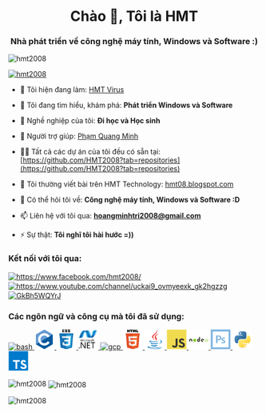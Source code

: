 <h1 align="center">Chào 👋, Tôi là HMT</h1>
<h3 align="center">Nhà phát triển về công nghệ máy tính, Windows và Software :)</h3>

<p align="left"> <img src="https://komarev.com/ghpvc/?username=hmt2008&label=Profile%20views&color=0e75b6&style=flat" alt="hmt2008" /> </p>

<p align="left"> <a href="https://github.com/ryo-ma/github-profile-trophy"><img src="https://github-profile-trophy.vercel.app/?username=hmt2008" alt="hmt2008" /></a> </p>

- 🔭 Tôi hiện đang làm: [HMT Virus](https://github.com/HMT2008/HMT-Virus)

- 🌱 Tôi đang tìm hiểu, khám phá: **Phát triển Windows và Software**

- 👯 Nghề nghiệp của tôi: **Đi học và Học sinh**

- 🤝 Người trợ giúp: [Phạm Quang Minh](https://www.facebook.com/quangminh08hn)

- 👨‍💻 Tất cả các dự án của tôi đều có sẵn tại: [https://github.com/HMT2008?tab=repositories](https://github.com/HMT2008?tab=repositories)

- 📝 Tôi thường viết bài trên HMT Technology: [hmt08.blogspot.com](hmt08.blogspot.com)

- 💬 Có thể hỏi tôi về: **Công nghệ máy tính, Windows và Software :D**

- 📫 Liên hệ với tôi qua: **hoangminhtri2008@gmail.com**

- ⚡ Sự thật: **Tôi nghĩ tôi hài hước =))**

<h3 align="left">Kết nối với tôi qua:</h3>
<p align="left">
<a href="https://fb.com/https://www.facebook.com/hmt2008/" target="blank"><img align="center" src="https://raw.githubusercontent.com/rahuldkjain/github-profile-readme-generator/master/src/images/icons/Social/facebook.svg" alt="https://www.facebook.com/hmt2008/" height="30" width="40" /></a>
<a href="https://www.youtube.com/c/https://www.youtube.com/channel/uckai9_ovmyeexk_gk2hgzzg" target="blank"><img align="center" src="https://raw.githubusercontent.com/rahuldkjain/github-profile-readme-generator/master/src/images/icons/Social/youtube.svg" alt="https://www.youtube.com/channel/uckai9_ovmyeexk_gk2hgzzg" height="30" width="40" /></a>
<a href="https://discord.gg/GkBh5WQYrJ" target="blank"><img align="center" src="https://raw.githubusercontent.com/rahuldkjain/github-profile-readme-generator/master/src/images/icons/Social/discord.svg" alt="GkBh5WQYrJ" height="30" width="40" /></a>
</p>

<h3 align="left">Các ngôn ngữ và công cụ mà tôi đã sử dụng:</h3>
<p align="left"> <a href="https://www.gnu.org/software/bash/" target="_blank" rel="noreferrer"> <img src="https://www.vectorlogo.zone/logos/gnu_bash/gnu_bash-icon.svg" alt="bash" width="40" height="40"/> </a> <a href="https://www.cprogramming.com/" target="_blank" rel="noreferrer"> <img src="https://raw.githubusercontent.com/devicons/devicon/master/icons/c/c-original.svg" alt="c" width="40" height="40"/> </a> <a href="https://www.w3schools.com/css/" target="_blank" rel="noreferrer"> <img src="https://raw.githubusercontent.com/devicons/devicon/master/icons/css3/css3-original-wordmark.svg" alt="css3" width="40" height="40"/> </a> <a href="https://dotnet.microsoft.com/" target="_blank" rel="noreferrer"> <img src="https://raw.githubusercontent.com/devicons/devicon/master/icons/dot-net/dot-net-original-wordmark.svg" alt="dotnet" width="40" height="40"/> </a> <a href="https://cloud.google.com" target="_blank" rel="noreferrer"> <img src="https://www.vectorlogo.zone/logos/google_cloud/google_cloud-icon.svg" alt="gcp" width="40" height="40"/> </a> <a href="https://www.w3.org/html/" target="_blank" rel="noreferrer"> <img src="https://raw.githubusercontent.com/devicons/devicon/master/icons/html5/html5-original-wordmark.svg" alt="html5" width="40" height="40"/> </a> <a href="https://www.java.com" target="_blank" rel="noreferrer"> <img src="https://raw.githubusercontent.com/devicons/devicon/master/icons/java/java-original.svg" alt="java" width="40" height="40"/> </a> <a href="https://developer.mozilla.org/en-US/docs/Web/JavaScript" target="_blank" rel="noreferrer"> <img src="https://raw.githubusercontent.com/devicons/devicon/master/icons/javascript/javascript-original.svg" alt="javascript" width="40" height="40"/> </a> <a href="https://nodejs.org" target="_blank" rel="noreferrer"> <img src="https://raw.githubusercontent.com/devicons/devicon/master/icons/nodejs/nodejs-original-wordmark.svg" alt="nodejs" width="40" height="40"/> </a> <a href="https://www.photoshop.com/en" target="_blank" rel="noreferrer"> <img src="https://raw.githubusercontent.com/devicons/devicon/master/icons/photoshop/photoshop-line.svg" alt="photoshop" width="40" height="40"/> </a> <a href="https://www.python.org" target="_blank" rel="noreferrer"> <img src="https://raw.githubusercontent.com/devicons/devicon/master/icons/python/python-original.svg" alt="python" width="40" height="40"/> </a> <a href="https://www.typescriptlang.org/" target="_blank" rel="noreferrer"> <img src="https://raw.githubusercontent.com/devicons/devicon/master/icons/typescript/typescript-original.svg" alt="typescript" width="40" height="40"/> </a> </p>

<p><img align="left" src="https://github-readme-stats.vercel.app/api/top-langs?username=hmt2008&show_icons=true&locale=en&layout=compact" alt="hmt2008" /></p>
<p>&nbsp;<img align="center" src="https://github-readme-stats.vercel.app/api?username=hmt2008&show_icons=true&locale=en" alt="hmt2008" /></p>
<p><img align="center" src="https://github-readme-streak-stats.herokuapp.com/?user=hmt2008&" alt="hmt2008" /></p>
